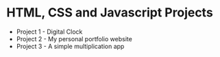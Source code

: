 # HTML, CSS and Javascript Projects
* Project 1 - Digital Clock
* Project 2 - My personal portfolio website
* Project 3 - A simple multiplication app